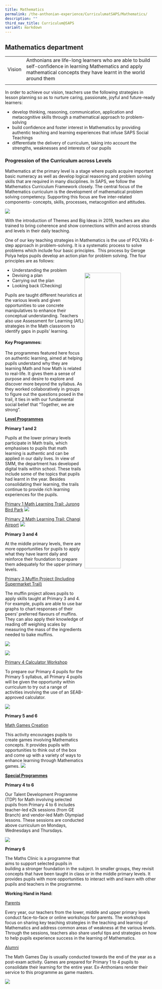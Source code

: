 ```yaml
---
title: Mathematics
permalink: /the-anthonian-experience/CurriculumatSAPS/Mathematics/
description: ""
third_nav_title: Curriculum@SAPS
variant: markdown
---
```

## Mathematics department


|     |    |
| -------- | -------- |
| Vision     | Anthonians are life-long learners who are able to build self-confidence in learning Mathematics and apply mathematical concepts they have learnt in the world around them   |
|  |

  
In order to achieve our vision, teachers use the following strategies in lesson planning so as to nurture caring, passionate, joyful and future-ready learners:&nbsp;

*   develop thinking, reasoning, communication, application and metacognitive skills through a mathematical approach to problem-solving&nbsp;
*   build confidence and foster interest in Mathematics by providing authentic teaching and learning experiences that infuse SAPS Social Teachings
*   differentiate the delivery of curriculum, taking into account the strengths, weaknesses and interests of our pupils

  

### Progression of the Curriculum across Levels


Mathematics at the primary level is a stage where pupils acquire important basic numeracy as well as develop logical reasoning and problem solving skills that are required in many disciplines. In SAPS, we follow the Mathematics Curriculum Framework closely. The central focus of the Mathematics curriculum is the development of mathematical problem solving competency. Supporting this focus are five inter-related components- concepts, skills, processes, metacognition and attitudes.

![](/images/math.png)

With the introduction of Themes and Big Ideas in 2019, teachers are also trained to bring coherence and show connections within and across strands and levels in their daily teaching.&nbsp;

One of our key teaching strategies in Mathematics is the use of POLYA’s 4-step approach in problem-solving. It is a systematic process to solve problems which include four basic principles.&nbsp; This process by Geroge Polya helps pupils develop an action plan for problem solving. The four principles are as follows:

*   Understanding the problem 
*   Devising a plan <img align="right" style="width:50%" src="/images/mathsteps.png">
*   Carrying out the plan
*   Looking back (Checking)

Pupils are taught different heuristics at the various levels and given opportunities to use concrete manipulatives to enhance their conceptual understanding. Teachers also use Assessment for Learning (AfL) strategies in the Math classroom to identify gaps in pupils’ learning.

#### Key Programmes:

The programmes featured here focus on authentic learning, aimed at helping pupils understand why they are learning Math and how Math is related to real-life. It gives them a sense of purpose and desire to explore and discover more beyond the syllabus. As they worked collaboratively in groups to figure out the questions posed in the trail, it ties in with our fundamental social belief that “Together, we are strong”.&nbsp;

**<u>Level Programmes</u>**

**Primary 1 and 2**

Pupils at the lower primary levels participate in Math trails, which emphasises to pupils that math learning is authentic and can be applied in our daily lives. In view of SMM, the department has developed digital trails within school. These trails include some of the topics that pupils had learnt in the year. Besides consolidating their learning, the trails continue to provide rich learning experiences for the pupils.&nbsp;

  

<u>Primary 1 Math Learning Trail: Jurong Bird Park</u>
![](/images/2023/image%20(8).jpg)

<u>Primary 2 Math Learning Trail: Changi Airport</u>
![](/images/2023/image%20(9).jpg)

**Primary 3 and 4**

At the middle primary levels, there are more opportunities for pupils to apply what they have learnt daily and reinforce their foundation to prepare them adequately for the upper primary levels.&nbsp;

  

<u>Primary 3 Muffin Project (Including Supermarket Trail)</u>

The muffin project allows pupils to apply skills taught at Primary 3 and 4. For example, pupils are able to use bar graphs to chart responses of their peers’ preferred flavours of muffins. They can also apply their knowledge of reading off weighing scales by measuring the mass of the ingredients needed to bake muffins.

![](/images/2023/image%20(11).jpg)

![](/images/2023/image%20(12).jpg)

<u>Primary 4 Calculator Workshop</u>

To prepare our Primary 4 pupils for the Primary 5 syllabus, all Primary 4 pupils will be given the opportunity within curriculum to try out a range of activities involving the use of an SEAB-approved calculator.

![](/images/2023/image%20(13).jpg)

**Primary 5 and 6**

<u> Math Games Creation </u>

This activity encourages pupils to create games involving Mathematics concepts. It provides pupils with opportunities to think out of the box and come up with a variety of ways to enhance learning through Mathematics games.
![](/images/mathgames.png)

**<u>Special Programmes</u>**

  

**Primary 4 to 6**

Our Talent Development Programme (TDP) for Math involving selected pupils from Primary 4 to 6 includes teacher-led e2k sessions (from GE Branch) and vendor-led Math Olympiad lessons. These sessions are conducted above curriculum on Mondays, Wednesdays and Thursdays.

![](/images/2023/image%20(14).jpg)

**Primary 6**

The Maths Clinic is a programme that aims to
support selected pupils in building a stronger foundation in the subject. In smaller
groups, they revisit concepts that have been taught in class or in the middle primary
levels. It provides pupils with more opportunities to interact with and learn with other
pupils and teachers in the programme.

**Working Hand in Hand:**

<u>Parents</u>

Every year, our teachers from the lower, middle and upper primary levels conduct face-to-face or online workshops for parents. The workshops focus on sharing key teaching strategies in the teaching and learning of Mathematics and address common areas of weakness at the various levels. Through the sessions, teachers also share useful tips and strategies on how to help pupils experience success in the learning of Mathematics.&nbsp;

  

<u>Alumni</u>

The Math Games Day is usually conducted towards the end of the year as a post-exam activity. Games are prepared for Primary 1 to 4 pupils to consolidate their learning for the entire year. Ex-Anthonians render their service to this programme as game masters.

![](/images/math3.png)